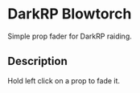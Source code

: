 DarkRP Blowtorch
=======
Simple prop fader for DarkRP raiding.

Description
-------
Hold left click on a prop to fade it.
